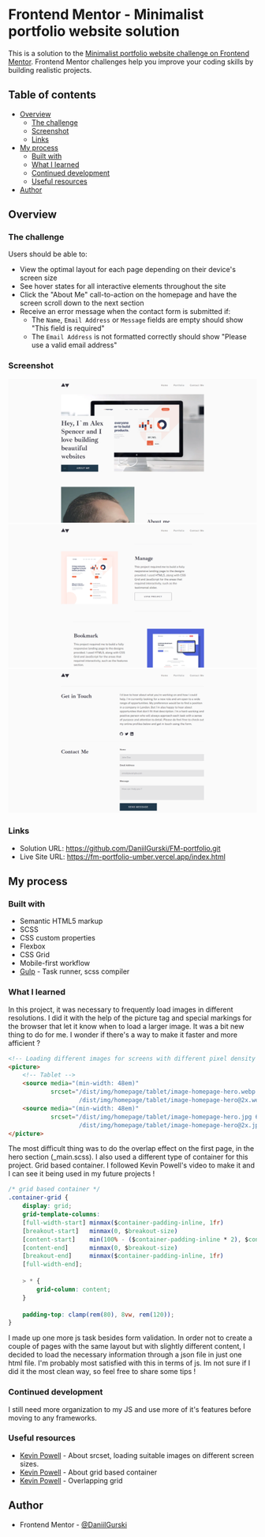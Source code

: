 # Frontend Mentor - Minimalist portfolio website solution

This is a solution to the [Minimalist portfolio website challenge on Frontend Mentor](https://www.frontendmentor.io/challenges/minimalist-portfolio-website-LMy-ZRyiE). Frontend Mentor challenges help you improve your coding skills by building realistic projects. 

## Table of contents

- [Overview](#overview)
  - [The challenge](#the-challenge)
  - [Screenshot](#screenshot)
  - [Links](#links)
- [My process](#my-process)
  - [Built with](#built-with)
  - [What I learned](#what-i-learned)
  - [Continued development](#continued-development)
  - [Useful resources](#useful-resources)
- [Author](#author)


## Overview

### The challenge

Users should be able to:

- View the optimal layout for each page depending on their device's screen size
- See hover states for all interactive elements throughout the site
- Click the "About Me" call-to-action on the homepage and have the screen scroll down to the next section
- Receive an error message when the contact form is submitted if:
  - The `Name`, `Email Address` or `Message` fields are empty should show "This field is required"
  - The `Email Address` is not formatted correctly should show "Please use a valid email address"

### Screenshot

![](/screenshots/home.jpg)
![](/screenshots/portfolio.jpg)
![](/screenshots/contact.jpg)


### Links

- Solution URL: https://github.com/DaniilGurski/FM-portfolio.git
- Live Site URL: https://fm-portfolio-umber.vercel.app/index.html

## My process

### Built with

- Semantic HTML5 markup
- SCSS
- CSS custom properties
- Flexbox
- CSS Grid
- Mobile-first workflow
- [Gulp](https://gulpjs.com/) - Task runner, scss compiler

### What I learned
In this project, it was necessary to frequently load images in different resolutions. I did it with the help of the picture tag and special markings for the browser that let it know when to load a larger image. It was a bit new thing to do for me. I wonder if there's a way to make it faster and more afficient ?

```html
<!-- Loading different images for screens with different pixel density --> 
<picture>
    <!-- Tablet -->
    <source media="(min-width: 48em)" 
            srcset="/dist/img/homepage/tablet/image-homepage-hero.webp 688w,
                    /dist/img/homepage/tablet/image-homepage-hero@2x.webp 1376w">
    <source media="(min-width: 48em)" 
            srcset="/dist/img/homepage/tablet/image-homepage-hero.jpg 688w,
                    /dist/img/homepage/tablet/image-homepage-hero@2x.jpg 1376w">
</picture>
```

The most difficult thing was to do the overlap effect on the first page, in the hero section (_main.scss). I also used a different type of container for this project. Grid based container. I followed Kevin Powell's video to make it and I can see it being used in my future projects !

```css
/* grid based container */
.container-grid {
    display: grid;
    grid-template-columns: 
    [full-width-start] minmax($container-padding-inline, 1fr)
    [breakout-start]   minmax(0, $breakout-size) 
    [content-start]    min(100% - ($container-padding-inline * 2), $container-max-width) 
    [content-end]      minmax(0, $breakout-size) 
    [breakout-end]     minmax($container-padding-inline, 1fr)
    [full-width-end];
 
    > * {
        grid-column: content;
    }

    padding-top: clamp(rem(80), 8vw, rem(120));
}
```

I made up one more js task besides form validation. In order not to create a couple of pages with the same layout but with slightly different content, I decided to load the necessary information through a json file in just one html file. I'm probably most satisfied with this in terms of js. Im not sure if I did it the most clean way, so feel free to share some tips !


### Continued development
I still need more organization to my JS and use more of it's features before moving to any frameworks. 


### Useful resources

- [Kevin Powell](https://www.youtube.com/watch?v=2QYpkrX2N48) - About srcset, loading suitable images on different screen sizes. 
- [Kevin Powell](https://www.youtube.com/watch?v=c13gpBrnGEw) - About grid based container
- [Kevin Powell](https://www.youtube.com/watch?v=CVKbe4RaUZQ) - Overlapping grid


## Author
- Frontend Mentor - [@DaniilGurski](https://www.frontendmentor.io/profile/DaniilGurski)


